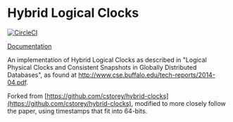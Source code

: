 # Hybrid Logical Clocks
[![CircleCI](https://circleci.com/gh/cstorey/hybrid-clocks.svg?style=svg)](https://circleci.com/gh/cstorey/hybrid-clocks)

[Documentation](https://docs.rs/hybrid-clocks)

An implementation of Hybrid Logical Clocks as described in "Logical Physical Clocks and Consistent Snapshots in Globally Distributed Databases", as found at http://www.cse.buffalo.edu/tech-reports/2014-04.pdf.

Forked from [https://github.com/cstorey/hybrid-clocks](https://github.com/cstorey/hybrid-clocks), modified to more closely follow the paper, using timestamps that fit into 64-bits.